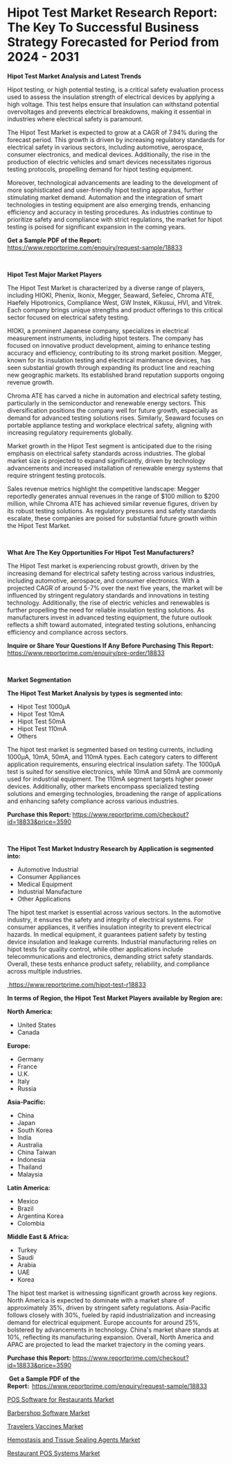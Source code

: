 <p><h1>Hipot Test Market Research Report: The Key To Successful Business Strategy Forecasted for Period from 2024 - 2031</h1></p><p><strong>Hipot Test Market Analysis and Latest Trends</strong></p>
<p><p>Hipot testing, or high potential testing, is a critical safety evaluation process used to assess the insulation strength of electrical devices by applying a high voltage. This test helps ensure that insulation can withstand potential overvoltages and prevents electrical breakdowns, making it essential in industries where electrical safety is paramount.</p><p>The Hipot Test Market is expected to grow at a CAGR of 7.94% during the forecast period. This growth is driven by increasing regulatory standards for electrical safety in various sectors, including automotive, aerospace, consumer electronics, and medical devices. Additionally, the rise in the production of electric vehicles and smart devices necessitates rigorous testing protocols, propelling demand for hipot testing equipment.</p><p>Moreover, technological advancements are leading to the development of more sophisticated and user-friendly hipot testing apparatus, further stimulating market demand. Automation and the integration of smart technologies in testing equipment are also emerging trends, enhancing efficiency and accuracy in testing procedures. As industries continue to prioritize safety and compliance with strict regulations, the market for hipot testing is poised for significant expansion in the coming years.</p></p>
<p><strong>Get a Sample PDF of the Report:&nbsp;</strong> <a href="https://www.reportprime.com/enquiry/request-sample/18833?utm_campaign=101&utm_medium=2&utm_source=Github&utm_content=ia&utm_term=22112024&utm_id=hipot-test">https://www.reportprime.com/enquiry/request-sample/18833</a></p>
<p>&nbsp;</p>
<p><strong>Hipot Test Major Market Players</strong></p>
<p><p>The Hipot Test Market is characterized by a diverse range of players, including HIOKI, Phenix, Ikonix, Megger, Seaward, Sefelec, Chroma ATE, Haefely Hipotronics, Compliance West, GW Instek, Kikusui, HVI, and Vitrek. Each company brings unique strengths and product offerings to this critical sector focused on electrical safety testing.</p><p>HIOKI, a prominent Japanese company, specializes in electrical measurement instruments, including hipot testers. The company has focused on innovative product development, aiming to enhance testing accuracy and efficiency, contributing to its strong market position. Megger, known for its insulation testing and electrical maintenance devices, has seen substantial growth through expanding its product line and reaching new geographic markets. Its established brand reputation supports ongoing revenue growth.</p><p>Chroma ATE has carved a niche in automation and electrical safety testing, particularly in the semiconductor and renewable energy sectors. This diversification positions the company well for future growth, especially as demand for advanced testing solutions rises. Similarly, Seaward focuses on portable appliance testing and workplace electrical safety, aligning with increasing regulatory requirements globally.</p><p>Market growth in the Hipot Test segment is anticipated due to the rising emphasis on electrical safety standards across industries. The global market size is projected to expand significantly, driven by technology advancements and increased installation of renewable energy systems that require stringent testing protocols.</p><p>Sales revenue metrics highlight the competitive landscape: Megger reportedly generates annual revenues in the range of $100 million to $200 million, while Chroma ATE has achieved similar revenue figures, driven by its robust testing solutions. As regulatory pressures and safety standards escalate, these companies are poised for substantial future growth within the Hipot Test Market.</p></p>
<p>&nbsp;</p>
<p><strong>What Are The Key Opportunities For Hipot Test Manufacturers?</strong></p>
<p><p>The Hipot Test market is experiencing robust growth, driven by the increasing demand for electrical safety testing across various industries, including automotive, aerospace, and consumer electronics. With a projected CAGR of around 5-7% over the next five years, the market will be influenced by stringent regulatory standards and innovations in testing technology. Additionally, the rise of electric vehicles and renewables is further propelling the need for reliable insulation testing solutions. As manufacturers invest in advanced testing equipment, the future outlook reflects a shift toward automated, integrated testing solutions, enhancing efficiency and compliance across sectors.</p></p>
<p><strong>Inquire or Share Your Questions If Any Before Purchasing This Report:</strong> <a href="https://www.reportprime.com/enquiry/pre-order/18833?utm_campaign=101&utm_medium=2&utm_source=Github&utm_content=ia&utm_term=22112024&utm_id=hipot-test">https://www.reportprime.com/enquiry/pre-order/18833</a></p>
<p>&nbsp;</p>
<p><strong>Market Segmentation</strong></p>
<p><strong>The Hipot Test Market Analysis by types is segmented into:</strong></p>
<p><ul><li>Hipot Test 1000μA</li><li>Hipot Test 10mA</li><li>Hipot Test 50mA</li><li>Hipot Test 110mA</li><li>Others</li></ul></p>
<p><p>The hipot test market is segmented based on testing currents, including 1000μA, 10mA, 50mA, and 110mA types. Each category caters to different application requirements, ensuring electrical insulation safety. The 1000μA test is suited for sensitive electronics, while 10mA and 50mA are commonly used for industrial equipment. The 110mA segment targets higher power devices. Additionally, other markets encompass specialized testing solutions and emerging technologies, broadening the range of applications and enhancing safety compliance across various industries.</p></p>
<p><strong>Purchase this Report:&nbsp;</strong><a href="https://www.reportprime.com/checkout?id=18833&price=3590&utm_campaign=101&utm_medium=2&utm_source=Github&utm_content=ia&utm_term=22112024&utm_id=hipot-test">https://www.reportprime.com/checkout?id=18833&price=3590</a></p>
<p>&nbsp;</p>
<p><strong>The Hipot Test Market Industry Research by Application is segmented into:</strong></p>
<p><ul><li>Automotive Industrial</li><li>Consumer Appliances</li><li>Medical Equipment</li><li>Industrial Manufacture</li><li>Other Applications</li></ul></p>
<p><p>The hipot test market is essential across various sectors. In the automotive industry, it ensures the safety and integrity of electrical systems. For consumer appliances, it verifies insulation integrity to prevent electrical hazards. In medical equipment, it guarantees patient safety by testing device insulation and leakage currents. Industrial manufacturing relies on hipot tests for quality control, while other applications include telecommunications and electronics, demanding strict safety standards. Overall, these tests enhance product safety, reliability, and compliance across multiple industries.</p></p>
<p><a href="https://www.reportprime.com/hipot-test-r18833?utm_campaign=101&utm_medium=2&utm_source=Github&utm_content=ia&utm_term=22112024&utm_id=hipot-test">&nbsp;https://www.reportprime.com/hipot-test-r18833</a></p>
<p><strong>In terms of Region, the Hipot Test Market Players available by Region are:</strong></p>
<p>
    <p> <strong> North America: </strong>
        <ul>
            <li>United States</li>
            <li>Canada</li>
        </ul>
        </p> 
    <p> <strong> Europe: </strong>
        <ul>
            <li>Germany</li>
            <li>France</li>
            <li>U.K.</li>
            <li>Italy</li>
            <li>Russia</li>
        </ul>
        </p> 
    <p> <strong> Asia-Pacific: </strong>
        <ul>
            <li>China</li>
            <li>Japan</li>
            <li>South Korea</li>
            <li>India</li>
            <li>Australia</li>
            <li>China Taiwan</li>
            <li>Indonesia</li>
            <li>Thailand</li>
            <li>Malaysia</li>
        </ul>
        </p> 
    <p> <strong> Latin America: </strong>
        <ul>
            <li>Mexico</li>
            <li>Brazil</li>
            <li>Argentina Korea</li>
            <li>Colombia</li>
        </ul>
        </p> 
    <p> <strong> Middle East & Africa: </strong>
        <ul>
            <li>Turkey</li>
            <li>Saudi</li>
            <li>Arabia</li>
            <li>UAE</li>
            <li>Korea</li>
        </ul>
    </p>
    </p>
<p><p>The hipot test market is witnessing significant growth across key regions. North America is expected to dominate with a market share of approximately 35%, driven by stringent safety regulations. Asia-Pacific follows closely with 30%, fueled by rapid industrialization and increasing demand for electrical equipment. Europe accounts for around 25%, bolstered by advancements in technology. China's market share stands at 10%, reflecting its manufacturing expansion. Overall, North America and APAC are projected to lead the market trajectory in the coming years.</p></p>
<p><strong>Purchase this Report: </strong><a href="https://www.reportprime.com/checkout?id=18833&price=3590&utm_campaign=101&utm_medium=2&utm_source=Github&utm_content=ia&utm_term=22112024&utm_id=hipot-test">https://www.reportprime.com/checkout?id=18833&price=3590</a></p>
<p>&nbsp;<strong>Get a Sample PDF of the Report:&nbsp;&nbsp;</strong><a href="https://www.reportprime.com/enquiry/request-sample/18833?utm_campaign=101&utm_medium=2&utm_source=Github&utm_content=ia&utm_term=22112024&utm_id=hipot-test">https://www.reportprime.com/enquiry/request-sample/18833</a></p>
<p><strong></strong></p>
<p><p><a href="https://www.linkedin.com/pulse/pos-software-restaurants-market-size-growth-expected-reach-xtabe?utm_campaign=101&utm_medium=2&utm_source=Github&utm_content=ia&utm_term=22112024&utm_id=hipot-test">POS Software for Restaurants Market</a></p><p><a href="https://www.linkedin.com/pulse/recent-analysis-barbershop-software-market-trends-share-sales-xvkbe?utm_campaign=101&utm_medium=2&utm_source=Github&utm_content=ia&utm_term=22112024&utm_id=hipot-test">Barbershop Software Market</a></p><p><a href="https://issuu.com/reportprime-2/docs/travelers-vaccines-market-size-2030_1dcdb6de484abd?utm_campaign=101&utm_medium=2&utm_source=Github&utm_content=ia&utm_term=22112024&utm_id=hipot-test">Travelers Vaccines Market</a></p><p><a href="https://issuu.com/reportprime-2/docs/hemostasis-and-tissue-sealing-agent_ab0b611d9ba1a0?utm_campaign=101&utm_medium=2&utm_source=Github&utm_content=ia&utm_term=22112024&utm_id=hipot-test">Hemostasis and Tissue Sealing Agents Market</a></p><p><a href="https://www.linkedin.com/pulse/information-trends-significant-market-drivers-obstacles-gp3je?utm_campaign=101&utm_medium=2&utm_source=Github&utm_content=ia&utm_term=22112024&utm_id=hipot-test">Restaurant POS Systems Market</a></p></p>